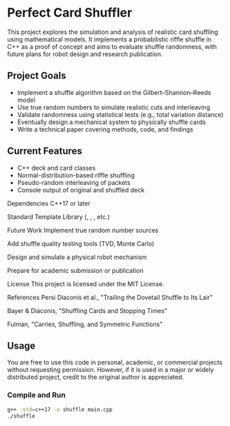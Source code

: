 # Perfect Card Shuffler

This project explores the simulation and analysis of realistic card shuffling using mathematical models. It implements a probabilistic riffle shuffle in C++ as a proof of concept and aims to evaluate shuffle randomness, with future plans for robot design and research publication.

## Project Goals

- Implement a shuffle algorithm based on the Gilbert–Shannon–Reeds model
- Use true random numbers to simulate realistic cuts and interleaving
- Validate randomness using statistical tests (e.g., total variation distance)
- Eventually design a mechanical system to physically shuffle cards
- Write a technical paper covering methods, code, and findings

## Current Features

- C++ deck and card classes
- Normal-distribution-based riffle shuffling
- Pseudo-random interleaving of packets
- Console output of original and shuffled deck
  
Dependencies
C++17 or later

Standard Template Library (<deque>, <queue>, <random>, etc.)

Future Work
Implement true random number sources

Add shuffle quality testing tools (TVD, Monte Carlo)

Design and simulate a physical robot mechanism

Prepare for academic submission or publication

License
This project is licensed under the MIT License.

References
Persi Diaconis et al., "Trailing the Dovetail Shuffle to Its Lair"

Bayer & Diaconis, "Shuffling Cards and Stopping Times"

Fulman, "Carries, Shuffling, and Symmetric Functions"

## Usage
You are free to use this code in personal, academic, or commercial projects without requesting permission. However, if it is used in a major or widely distributed project, credit to the original author is appreciated. 
### Compile and Run
```bash
g++ -std=c++17 -o shuffle main.cpp
./shuffle
